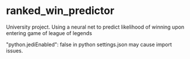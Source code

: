 # ranked_win_predictor
University project. Using a neural net to predict likelihood of winning upon entering game of league of legends

"python.jediEnabled": false in python settings.json may cause import issues.
